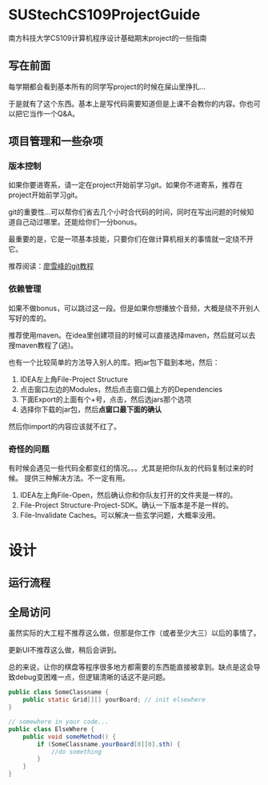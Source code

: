 # SUStechCS109ProjectGuide
南方科技大学CS109计算机程序设计基础期末project的一些指南

## 写在前面

每学期都会看到基本所有的同学写project的时候在屎山里挣扎...

于是就有了这个东西。基本上是写代码需要知道但是上课不会教你的内容。你也可以把它当作一个Q&A。

## 项目管理和一些杂项
### 版本控制
如果你要进寄系，请一定在project开始前学习git。如果你不进寄系，推荐在project开始前学习git。

git的重要性...可以帮你们省去几个小时合代码的时间，同时在写出问题的时候知道自己动过哪里。还能给你们一分bonus。

最重要的是，它是一项基本技能，只要你们在做计算机相关的事情就一定绕不开它。

推荐阅读：[廖雪峰的git教程](https://www.liaoxuefeng.com/wiki/896043488029600/896067008724000)

### 依赖管理
如果不做bonus，可以跳过这一段。但是如果你想播放个音频，大概是绕不开别人写好的库的。

推荐使用maven。在idea里创建项目的时候可以直接选择maven，然后就可以去搜maven教程了(逃)。

也有一个比较简单的方法导入别人的库。把jar包下载到本地，然后：
1. IDEA左上角File-Project Structure
2. 点击窗口左边的Modules，然后点击窗口偏上方的Dependencies
3. 下面Export的上面有个+号，点击，然后选jars那个选项
4. 选择你下载的jar包，然后**点窗口最下面的确认**

然后你import的内容应该就不红了。

### 奇怪的问题
有时候会遇见一些代码全都变红的情况。。。尤其是把你队友的代码复制过来的时候。
提供三种解决方法。不一定有用。
1. IDEA左上角File-Open，然后确认你和你队友打开的文件夹是一样的。
2. File-Project Structure-Project-SDK。确认一下版本是不是一样的。
3. File-Invalidate Caches。可以解决一些玄学问题，大概率没用。

# 设计

## 运行流程


## 全局访问
虽然实际的大工程不推荐这么做，但那是你工作（或者至少大三）以后的事情了。

更新UI不推荐这么做，稍后会讲到。

总的来说，让你的棋盘等程序很多地方都需要的东西能直接被拿到。缺点是这会导致debug变困难一点，但逻辑清晰的话这不是问题。
```java
public class SomeClassname {
    public static Grid[][] yourBoard; // init elsewhere
}

// somewhere in your code...
public class ElseWhere {
    public void someMethod() {
        if (SomeClassname.yourBoard[0][0].sth) {
            //do something
        }
    }
}

```